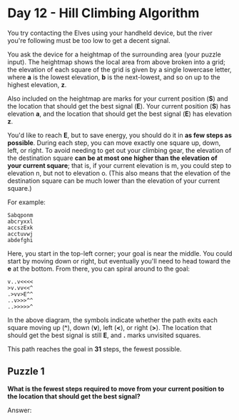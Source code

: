 # Day 12 - Hill Climbing Algorithm

You try contacting the Elves using your handheld device, but the river you're following must be too low to get a decent signal.

You ask the device for a heightmap of the surrounding area (your puzzle input). The heightmap shows the local area from above broken into a grid; the elevation of each square of the grid is given by a single lowercase letter, where **a** is the lowest elevation, **b** is the next-lowest, and so on up to the highest elevation, **z**.

Also included on the heightmap are marks for your current position (**S**) and the location that should get the best signal (**E**). Your current position (**S**) has elevation **a**, and the location that should get the best signal (**E**) has elevation **z**.

You'd like to reach **E**, but to save energy, you should do it in **as few steps as possible**. During each step, you can move exactly one square up, down, left, or right. To avoid needing to get out your climbing gear, the elevation of the destination square **can be at most one higher than the elevation of your current square**; that is, if your current elevation is m, you could step to elevation n, but not to elevation o. (This also means that the elevation of the destination square can be much lower than the elevation of your current square.)

For example:

```
Sabqponm
abcryxxl
accszExk
acctuvwj
abdefghi
```

Here, you start in the top-left corner; your goal is near the middle. You could start by moving down or right, but eventually you'll need to head toward the **e** at the bottom. From there, you can spiral around to the goal:

```
v..v<<<<
>v.vv<<^
.>vv>E^^
..v>>>^^
..>>>>>^
```

In the above diagram, the symbols indicate whether the path exits each square moving up (**^**), down (**v**), left (**<**), or right (**>**). The location that should get the best signal is still **E**, and **.** marks unvisited squares.

This path reaches the goal in **31** steps, the fewest possible.

## Puzzle 1

**What is the fewest steps required to move from your current position to the location that should get the best signal?**

Answer: 